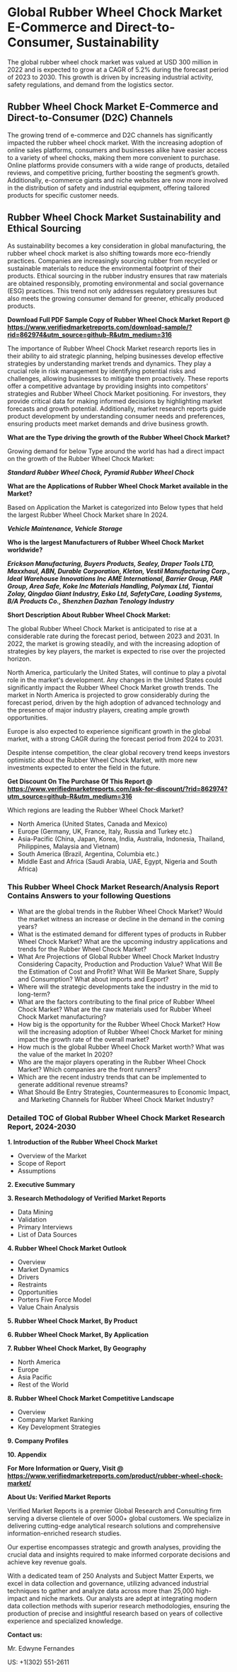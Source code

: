 <h1>Global Rubber Wheel Chock Market E-Commerce and Direct-to-Consumer, Sustainability</h1><p class=""><p>The global rubber wheel chock market was valued at USD 300 million in 2022 and is expected to grow at a CAGR of 5.2% during the forecast period of 2023 to 2030. This growth is driven by increasing industrial activity, safety regulations, and demand from the logistics sector.</p><h2>Rubber Wheel Chock Market E-Commerce and Direct-to-Consumer (D2C) Channels</h2><p>The growing trend of e-commerce and D2C channels has significantly impacted the rubber wheel chock market. With the increasing adoption of online sales platforms, consumers and businesses alike have easier access to a variety of wheel chocks, making them more convenient to purchase. Online platforms provide consumers with a wide range of products, detailed reviews, and competitive pricing, further boosting the segment’s growth. Additionally, e-commerce giants and niche websites are now more involved in the distribution of safety and industrial equipment, offering tailored products for specific customer needs.</p><h2>Rubber Wheel Chock Market Sustainability and Ethical Sourcing</h2><p>As sustainability becomes a key consideration in global manufacturing, the rubber wheel chock market is also shifting towards more eco-friendly practices. Companies are increasingly sourcing rubber from recycled or sustainable materials to reduce the environmental footprint of their products. Ethical sourcing in the rubber industry ensures that raw materials are obtained responsibly, promoting environmental and social governance (ESG) practices. This trend not only addresses regulatory pressures but also meets the growing consumer demand for greener, ethically produced products.</p></p><p class=""><strong>Download Full PDF Sample Copy of Rubber Wheel Chock Market Report @ <a href="https://www.verifiedmarketreports.com/download-sample/?rid=862974&utm_source=github-R&utm_medium=316" target="_blank">https://www.verifiedmarketreports.com/download-sample/?rid=862974&utm_source=github-R&utm_medium=316</a></strong></p><p>The importance of&nbsp;Rubber Wheel Chock Market research reports lies in their ability to aid strategic planning, helping businesses develop effective strategies by understanding market trends and dynamics. They play a crucial role in risk management by identifying potential risks and challenges, allowing businesses to mitigate them proactively. These reports offer a competitive advantage by providing insights into competitors' strategies and Rubber Wheel Chock Market positioning. For investors, they provide critical data for making informed decisions by highlighting market forecasts and growth potential. Additionally, market research reports guide product development by understanding consumer needs and preferences, ensuring products meet market demands and drive business growth.</p><p><strong>What are the&nbsp;Type driving the growth of the Rubber Wheel Chock Market?</strong></p><p id="" class="">Growing demand for below Type around the world has had a direct impact on the growth of the Rubber Wheel Chock Market:</p><p class=""><em><strong>Standard Rubber Wheel Chock, Pyramid Rubber Wheel Chock</strong></em></p><p class=""><strong>What are the&nbsp;Applications&nbsp;of Rubber Wheel Chock Market available in the Market?</strong></p><p id="" class="">Based on Application the Market is categorized into Below types that held the largest Rubber Wheel Chock Market share In 2024.</p><p class=""><em><strong>Vehicle Maintenance, Vehicle Storage</strong></em></p><p class=""><strong>Who is the largest Manufacturers of Rubber Wheel Chock Market worldwide?</strong></p><p><em><strong>Erickson Manufacturing, Buyers Products, Sealey, Draper Tools LTD, Maxxhaul, ABN, Durable Corporation, Kleton, Vestil Manufacturing Corp., Ideal Warehouse Innovations Inc AME International, Barrier Group, PAR Group, Area Safe, Koke Inc Materials Handling, Polymax Ltd, Tiantai Zolay, Qingdao Giant Industry, Esko Ltd, SafetyCare, Loading Systems, B/A Products Co., Shenzhen Dazhan Tenology Industry</strong></em></p><p id="" class=""><strong>Short Description About Rubber Wheel Chock Market:</strong></p><p>The global Rubber Wheel Chock Market is anticipated to rise at a considerable rate during the forecast period, between 2023 and 2031. In 2022, the market is growing steadily, and with the increasing adoption of strategies by key players, the market is expected to rise over the projected horizon.</p><p>North America, particularly the United States, will continue to play a pivotal role in the market's development. Any changes in the United States could significantly impact the Rubber Wheel Chock Market growth trends. The market in North America is projected to grow considerably during the forecast period, driven by the high adoption of advanced technology and the presence of major industry players, creating ample growth opportunities.</p><p>Europe is also expected to experience significant growth in the global market, with a strong CAGR during the forecast period from 2024 to 2031.</p><p>Despite intense competition, the clear global recovery trend keeps investors optimistic about the Rubber Wheel Chock Market, with more new investments expected to enter the field in the future.</p><p id="" class=""><strong>Get Discount On The Purchase Of This Report @ <a href="https://www.verifiedmarketreports.com/ask-for-discount/?rid=862974?utm_source=github-R&utm_medium=316" target="_blank">https://www.verifiedmarketreports.com/ask-for-discount/?rid=862974?utm_source=github-R&utm_medium=316</a></strong></p><p class="">Which regions are leading the Rubber Wheel Chock Market?</p><ul><li>North America (United States, Canada and Mexico)</li><li>Europe (Germany, UK, France, Italy, Russia and Turkey etc.)</li><li>Asia-Pacific (China, Japan, Korea, India, Australia, Indonesia, Thailand, Philippines, Malaysia and Vietnam)</li><li>South America (Brazil, Argentina, Columbia etc.)</li><li>Middle East and Africa (Saudi Arabia, UAE, Egypt, Nigeria and South Africa)</li></ul><h3 id="" class="">This Rubber Wheel Chock Market Research/Analysis Report Contains Answers to your following Questions</h3><ul><li>What are the global trends in the Rubber Wheel Chock Market? Would the market witness an increase or decline in the demand in the coming years?</li><li>What is the estimated demand for different types of products in Rubber Wheel Chock Market? What are the upcoming industry applications and trends for the Rubber Wheel Chock Market?</li><li>What Are Projections of Global Rubber Wheel Chock Market Industry Considering Capacity, Production and Production Value? What Will Be the Estimation of Cost and Profit? What Will Be Market Share, Supply and Consumption? What about imports and Export?</li><li>Where will the strategic developments take the industry in the mid to long-term?</li><li>What are the factors contributing to the final price of Rubber Wheel Chock Market? What are the raw materials used for Rubber Wheel Chock Market manufacturing?</li><li>How big is the opportunity for the Rubber Wheel Chock Market? How will the increasing adoption of Rubber Wheel Chock Market for mining impact the growth rate of the overall market?</li><li>How much is the global Rubber Wheel Chock Market worth? What was the value of the market In 2020?</li><li>Who are the major players operating in the Rubber Wheel Chock Market? Which companies are the front runners?</li><li>Which are the recent industry trends that can be implemented to generate additional revenue streams?</li><li>What Should Be Entry Strategies, Countermeasures to Economic Impact, and Marketing Channels for Rubber Wheel Chock Market Industry?</li></ul><h3 id="" class="">Detailed TOC of Global Rubber Wheel Chock Market Research Report, 2024-2030</h3><p id="" class=""><strong>1. Introduction of the Rubber Wheel Chock Market</strong></p><ul><li>Overview of the Market</li><li>Scope of Report</li><li>Assumptions</li></ul><p id="" class=""><strong>2. Executive Summary</strong></p><p id="" class=""><strong>3. Research Methodology of Verified Market Reports</strong></p><ul><li>Data Mining</li><li>Validation</li><li>Primary Interviews</li><li>List of Data Sources</li></ul><p id="" class=""><strong>4. Rubber Wheel Chock Market Outlook</strong></p><ul><li>Overview</li><li>Market Dynamics</li><li>Drivers</li><li>Restraints</li><li>Opportunities</li><li>Porters Five Force Model</li><li>Value Chain Analysis</li></ul><p id="" class=""><strong>5. Rubber Wheel Chock Market, By Product</strong></p><p id="" class=""><strong>6. Rubber Wheel Chock Market, By Application</strong></p><p id="" class=""><strong>7. Rubber Wheel Chock Market, By Geography</strong></p><ul><li>North America</li><li>Europe</li><li>Asia Pacific</li><li>Rest of the World</li></ul><p id="" class=""><strong>8. Rubber Wheel Chock Market Competitive Landscape</strong></p><ul><li>Overview</li><li>Company Market Ranking</li><li>Key Development Strategies</li></ul><p id="" class=""><strong>9. Company Profiles</strong></p><p id="" class=""><strong>10. Appendix</strong></p><p id="" class=""><strong>For More Information or Query, Visit @ <a href="https://www.verifiedmarketreports.com/product/rubber-wheel-chock-market/" target="_blank">https://www.verifiedmarketreports.com/product/rubber-wheel-chock-market/</a></strong></p><p id="" class=""><strong>About Us: Verified Market Reports</strong></p><p id="" class="">Verified Market Reports is a premier Global Research and Consulting firm serving a diverse clientele of over 5000+ global customers. We specialize in delivering cutting-edge analytical research solutions and comprehensive information-enriched research studies.</p><p id="" class="">Our expertise encompasses strategic and growth analyses, providing the crucial data and insights required to make informed corporate decisions and achieve key revenue goals.</p><p id="" class="">With a dedicated team of 250 Analysts and Subject Matter Experts, we excel in data collection and governance, utilizing advanced industrial techniques to gather and analyze data across more than 25,000 high-impact and niche markets. Our analysts are adept at integrating modern data collection methods with superior research methodologies, ensuring the production of precise and insightful research based on years of collective experience and specialized knowledge.</p><p id="" class=""><strong>Contact us:</strong></p><p id="" class="">Mr. Edwyne Fernandes</p><p id="" class="">US: +1(302) 551-2611</p>